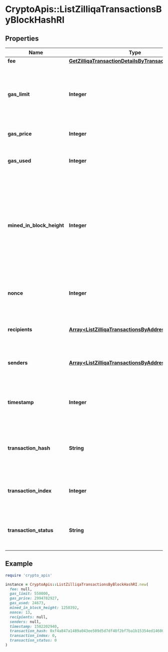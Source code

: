 # CryptoApis::ListZilliqaTransactionsByBlockHashRI

## Properties

| Name | Type | Description | Notes |
| ---- | ---- | ----------- | ----- |
| **fee** | [**GetZilliqaTransactionDetailsByTransactionIDRIFee**](GetZilliqaTransactionDetailsByTransactionIDRIFee.md) |  |  |
| **gas_limit** | **Integer** | Represents the maximum amount of gas allowed in the block in order to determine how many transactions it can fit. |  |
| **gas_price** | **Integer** | Defines the price of the gas. |  |
| **gas_used** | **Integer** | Defines how much of the gas for the block has been used. |  |
| **mined_in_block_height** | **Integer** | Represents the number of blocks in the blockchain preceding this specific block. Block numbers have no gaps. A blockchain usually starts with block 0 called the \&quot;Genesis block\&quot;. |  |
| **nonce** | **Integer** | Represents a random value that can be adjusted to satisfy the Proof of Work. |  |
| **recipients** | [**Array&lt;ListZilliqaTransactionsByAddressRIRecipients&gt;**](ListZilliqaTransactionsByAddressRIRecipients.md) | Defines an object array of the transaction recipients. |  |
| **senders** | [**Array&lt;ListZilliqaTransactionsByAddressRISenders&gt;**](ListZilliqaTransactionsByAddressRISenders.md) | Represents an object of addresses that provide the funds. |  |
| **timestamp** | **Integer** | Defines the exact date/time when this block was mined in Unix Timestamp. |  |
| **transaction_hash** | **String** | Represents the hash of the transaction, which is its unique identifier. |  |
| **transaction_index** | **Integer** | Defines the numeric representation of the transaction index. |  |
| **transaction_status** | **String** | Defines the status of the transaction, whether it is e.g. pending or complete. |  |

## Example

```ruby
require 'crypto_apis'

instance = CryptoApis::ListZilliqaTransactionsByBlockHashRI.new(
  fee: null,
  gas_limit: 550000,
  gas_price: 2994782927,
  gas_used: 24673,
  mined_in_block_height: 1250392,
  nonce: 13,
  recipients: null,
  senders: null,
  timestamp: 1582202940,
  transaction_hash: 0xf4a847a1489a043ee509d5d7df48f2bf7ba1b15354ed14600b035ff2f7670203,
  transaction_index: 0,
  transaction_status: 0
)
```

